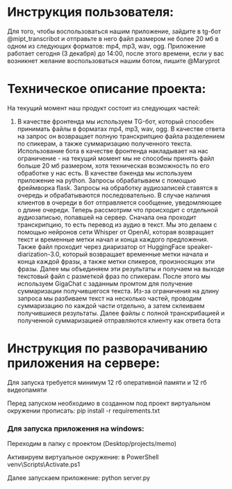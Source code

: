 # Инструкция пользователя:
Для того, чтобы воспользоваться нашим приложение, зайдите в tg-бот @mipt_transcribot и отправьте в него файл
размером не более 20 мб в одном из следующих форматов: mp4, mp3, wav, ogg. Приложение работает сегодня
(3 декабря) до 14:00, после этого времени, если у вас возникнет желание воспользоваться нашим ботом,
пишите @Maryprot

# Техническое описание проекта:
На текущий момент наш продукт состоит из следующих частей:
1)	В качестве фронтенда мы используем TG-бот, который способен принимать файлы в форматах mp4, mp3, wav, ogg. В качестве ответа на запрос он возвращает полную транскрипцию файла разделением по спикерам, а также суммаризацию полученного текста. Использование бота в качестве фронтенда накладывает на нас ограничение - на текущий момент мы не способны принять файл больше 20 мб размером, хотя техническая возможность по его обработке у нас есть.
В качестве бэкенда мы используем приложение на python. Запросы обрабатываем с помощью фреймворка flask. Запросы на обработку аудиозаписей ставятся в очередь и обрабатываются последовательно. В случае наличия клиентов в очереди в бот отправляется сообщение, уведомляющее о длине очереди. Теперь рассмотрим что происходит с отдельной аудиозаписью, попавшей на сервер. Сначала она проходит транскрипцию, то есть перевод из аудио в текст. Мы это делаем с помощью нейронов сети Whisper от OpenAI, которая возвращает текст и временные метки начал и конца каждого предложения. Также файл проходит через диаризатор от HuggingFace speaker-diarization-3.0, который возвращает временные метки начала и конца каждой фразы, а также метки спикеров, произносящих эти фразы. Далее мы объединяем эти результаты и получаем на выходе текстовый файл с разметкой фраз по спикерам. После этого мы используем GigaChat с заданным промтом для получение суммаризации получившегося текста. Из-за ограничения на длину запроса мы разбиваем текст на несколько частей, проводим суммаризацию по каждой части отдельно, а затем склеиваем получившиеся результаты. Далее файлы с полной транскрибацией и полученной суммаризацией отправляются клиенту как ответа бота

# Инструкция по разворачиванию приложения на сервере:
Для запуска требуется минимум 12 гб оперативной памяти и 12 гб видеопамяти

Перед запуском необходимо в созданном под проект виртуальном окружении прописать:
pip install -r requirements.txt

### Для запуска приложения на windows:

Переходим в папку с проектом (Desktop/projects/memo)

Активируем виртуальное окружение: в PowerShell venv\Scripts\Activate.ps1

Далее запускаем приложение: python server.py
